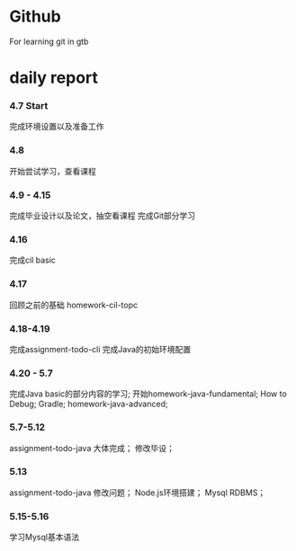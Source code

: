 # Github
For learning git in gtb


# daily report

### 4.7 Start
完成环境设置以及准备工作

### 4.8
开始尝试学习，查看课程

### 4.9 - 4.15 
完成毕业设计以及论文，抽空看课程
完成Git部分学习

### 4.16
完成cil basic 

### 4.17
回顾之前的基础
homework-cil-topc

### 4.18-4.19
完成assignment-todo-cli
完成Java的初始环境配置

### 4.20 - 5.7  
完成Java basic的部分内容的学习; 
开始homework-java-fundamental; 
How to Debug; 
Gradle; 
homework-java-advanced; 

### 5.7-5.12
assignment-todo-java 大体完成；
修改毕设；

### 5.13
assignment-todo-java 修改问题；
Node.js环境搭建；
Mysql RDBMS；

### 5.15-5.16
学习Mysql基本语法
